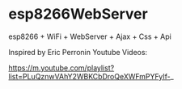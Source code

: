 # esp8266WebServer
esp8266 + WiFi + WebServer + Ajax + Css + Api

Inspired by Eric Perronin Youtube Videos:

https://m.youtube.com/playlist?list=PLuQznwVAhY2WBKCbDroQeXWFmPYFyIf-_
